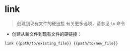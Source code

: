 # link

> 创建到现有文件的硬链接
> 有关更多选项，请参见 `ln` 命令

- 创建从新文件到现有文件的硬链接：

`link {{path/to/existing_file}} {{path/to/new_file}}`

[#]: contributors: ([Datura stramonium L.])